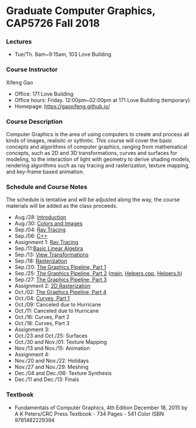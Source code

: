 # Graduate Computer Graphics, CAP5726 Fall 2018
### Lectures
- Tue/Th. 8am~9:15am, 103 Love Building
### Course Instructor
Xifeng Gao
- Office: 171 Love Building
- Office hours: Friday. 12:00pm~02:00pm at 171 Love Building (temporary)
- Homepage: https://gaoxifeng.github.io/
### Course Description
Computer Graphics is the area of using computers to create and process all kinds of images, realisitc or sythntic. This course will cover the basic concepts and algorithms of computer graphics, ranging from mathematical concepts, such as 2D and 3D transformations, curves and surfaces for modeling, to the interaction of light with geometry to derive shading models, rendering algorithms such as ray tracing and rasterization, texture mapping, and key-frame based animation.

### Schedule and Course Notes 
The schedule is tentative and will be adjusted along the way, the course materials will be added as the class proceeds.
- Aug./28: [Introduction](https://gaoxifeng.github.io/cg18Fall/01-Introduction.pdf)
- Aug./30: [Colors and Images](https://gaoxifeng.github.io/cg18Fall/02-Images.pdf)
- Sep./04: [Ray Tracing](https://gaoxifeng.github.io/cg18Fall/03-Ray-Tracing.pdf)
- Sep./06: [C++](https://gaoxifeng.github.io/cg18Fall/04-C++.pdf)
- Assignment 1: [Ray Tracing](https://gaoxifeng.github.io/cg18Fall/Assignment_1.zip)
- Sep./11:[Basic Linear Algebra](https://gaoxifeng.github.io/cg18Fall/05-Basic-Linear-Algebra.pdf)
- Sep./13: [View Transformations](https://gaoxifeng.github.io/cg18Fall/06-Viewing.pdf)
- Sep./18: [Rasterization](https://gaoxifeng.github.io/cg18Fall/07-Rasterization.pdf)
- Sep./20: [The Graphics Pipeline, Part 1](https://gaoxifeng.github.io/cg18Fall/08-The-OpenGL-Graphics-Pipeline-1.pdf)
- Sep./25: [The Graphics Pipeline, Part 2](https://gaoxifeng.github.io/cg18Fall/09-The-OpenGL-Graphics-Pipeline.pdf) ([main](https://gaoxifeng.github.io/cg18Fall/main.cpp), [Helpers.cpp](https://gaoxifeng.github.io/cg18Fall/Helpers.cpp), [Helpers.h](https://gaoxifeng.github.io/cg18Fall/Helpers.h))
- Sep./27: [The Graphics Pipeline, Part 3](https://gaoxifeng.github.io/cg18Fall/10-The-OpenGL-Graphics-Pipeline-Part-3.pdf)
- Assignment 2: [2D Rasterization](https://gaoxifeng.github.io/cg18Fall/Assignment_2.zip)
- Oct./02: [The Graphics Pipeline, Part 4](https://gaoxifeng.github.io/cg18Fall/10-The-OpenGL-Graphics-Pipeline-Part-3.pdf)
- Oct./04: [Curves, Part 1](https://gaoxifeng.github.io/cg18Fall/11-Designing-Interpolating-Curves.pdf)
- Oct./09: Canceled due to Hurricane
- Oct./11: Canceled due to Hurricane
- Oct./16: Curves, Part 2
- Oct./18: Curves, Part 3
- Assignment 3: 
- Oct./23 and Oct./25: Surfaces
- Oct./30 and Nov./01: Texture Mapping
- Nov./13 and Nov./15: Animation
- Assignment 4:
- Nov./20 and Nov./22: Holidays
- Nov./27 and Nov./29: Meshing
- Dec./04 and Dec./06: Texture Synthesis
- Dec./11 and Dec./13: Finals

### Textbook
- Fundamentals of Computer Graphics, 4th Edition December 18, 2015 by A K Peters/CRC Press Textbook - 734 Pages - 541 Color ISBN 9781482229394
